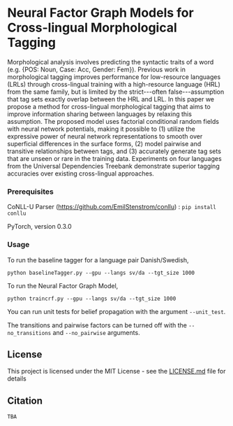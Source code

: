 # Neural Factor Graph Models for Cross-lingual Morphological Tagging

Morphological analysis involves predicting the syntactic traits of a word (e.g. {POS: Noun, Case: Acc, Gender: Fem}). Previous work in morphological tagging improves performance for low-resource languages (LRLs) through cross-lingual training with a high-resource language (HRL) from the same family, but is limited by the strict---often false---assumption that tag sets exactly overlap between the HRL and LRL. In this paper we propose a method for cross-lingual morphological tagging that aims to improve information sharing between languages by relaxing this assumption. The proposed model uses factorial conditional random fields with neural network potentials, making it possible to (1) utilize the expressive power of neural network representations to smooth over superficial differences in the surface forms, (2) model pairwise and transitive relationships between tags, and (3) accurately generate tag sets that are unseen or rare in the training data. Experiments on four languages from the Universal Dependencies Treebank demonstrate superior tagging accuracies over existing cross-lingual approaches.

### Prerequisites

CoNLL-U Parser (https://github.com/EmilStenstrom/conllu) :  ```pip install conllu```

PyTorch, version 0.3.0

### Usage

To run the baseline tagger for a language pair Danish/Swedish,

```
python baselineTagger.py --gpu --langs sv/da --tgt_size 1000
```

To run the Neural Factor Graph Model, 

```
python traincrf.py --gpu --langs sv/da --tgt_size 1000

```

You can run unit tests for belief propagation with the argument `--unit_test`.

The transitions and pairwise factors can be turned off with the `--no_transitions` and `--no_pairwise` arguments.


## License

This project is licensed under the MIT License - see the [LICENSE.md](LICENSE.md) file for details

## Citation

```
TBA
```
